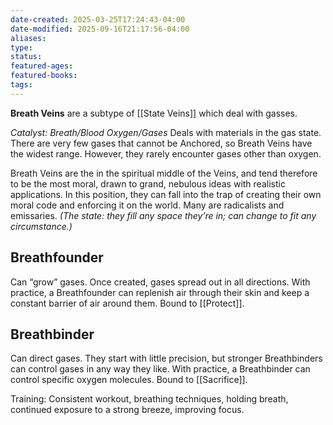 ```yaml
---
date-created: 2025-03-25T17:24:43-04:00
date-modified: 2025-09-16T21:17:56-04:00
aliases: 
type: 
status: 
featured-ages: 
featured-books: 
tags: 
---
```

**Breath Veins** are a subtype of [[State Veins]] which deal with gasses.

_Catalyst: Breath/Blood Oxygen/Gases_
Deals with materials in the gas state. There are very few gases that cannot be Anchored, so Breath Veins have the widest range. However, they rarely encounter gases other than oxygen.

Breath Veins are the in the spiritual middle of the Veins, and tend therefore to be the most moral, drawn to grand, nebulous ideas with realistic applications. In this position, they can fall into the trap of creating their own moral code and enforcing it on the world. Many are radicalists and emissaries. _(The state: they fill any space they’re in; can change to fit any circumstance.)_
## Breathfounder
Can “grow” gases. Once created, gases spread out in all directions. With practice, a Breathfounder can replenish air through their skin and keep a constant barrier of air around them. Bound to [[Protect]].
## Breathbinder
Can direct gases. They start with little precision, but stronger Breathbinders can control gases in any way they like. With practice, a Breathbinder can control specific oxygen molecules. Bound to [[Sacrifice]].

Training: Consistent workout, breathing techniques, holding breath, continued exposure to a strong breeze, improving focus.